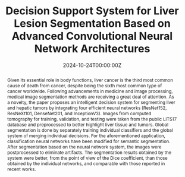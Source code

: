 ---
title: "Decision Support System for Liver Lesion Segmentation Based on Advanced Convolutional Neural Network Architectures "
authors:
- Popescu Dan
- admin 
- Pomohaci Mihai Dan 
- Ichim Loretta
author_notes:

date: "2024-10-24T00:00:00Z"


# Publication type.
# Accepts a single type but formatted as a YAML list (for Hugo requirements).
# Enter a publication type from the CSL standard.
publication_types: ["article-journal"]

# Publication name and optional abbreviated publication name.
publication: "MDPI Bioengineering"
publication_short: ""

abstract: Given its essential role in body functions, liver cancer is the third most common cause of death from cancer, despite being the sixth most common type of cancer worldwide. Following advancements in medicine and image processing, medical image segmentation methods are receiving a great deal of attention. As a novelty, the paper proposes an intelligent decision system for segmenting liver and hepatic tumors by integrating four efficient neural networks (ResNet152, ResNeXt101, DenseNet201, and InceptionV3). Images from computed tomography for training, validation, and testing were taken from the public LiTS17 database and preprocessed to better highlight liver tissue and tumors. Global segmentation is done by separately training individual classifiers and the global system of merging individual decisions. For the aforementioned application, classification neural networks have been modified for semantic segmentation. After segmentation based on the neural network system, the images were postprocessed to eliminate artifacts. The segmentation results obtained by the system were better, from the point of view of the Dice coefficient, than those obtained by the individual networks, and comparable with those reported in recent works.

tags:
- Source Themes
featured: false

# links:
# - name: ""
#   url: ""
url_pdf: https://www.mdpi.com/2306-5354/9/9/467

# Featured image
# To use, add an image named `featured.jpg/png` to your page's folder. 
image:
  caption: 'Image credit: [**Unsplash**](https://unsplash.com/photos/jdD8gXaTZsc)'
  focal_point: ""
  preview_only: false
---